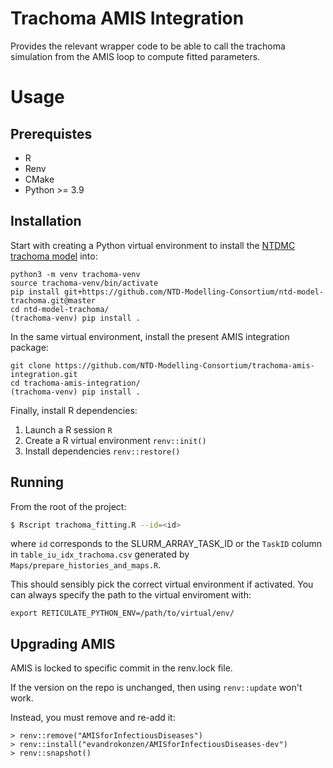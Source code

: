 Trachoma AMIS Integration
=========================

Provides the relevant wrapper code to be able to call the trachoma
simulation from the AMIS loop to compute fitted parameters.

# Usage

## Prerequistes

 * R
 * Renv
 * CMake
 * Python >= 3.9

## Installation

Start with creating a Python virtual environment to install the
[NTDMC trachoma model](https://github.com/NTD-Modelling-Consortium/ntd-model-trachoma) into:

```shell
python3 -m venv trachoma-venv
source trachoma-venv/bin/activate
pip install git+https://github.com/NTD-Modelling-Consortium/ntd-model-trachoma.git@master
cd ntd-model-trachoma/
(trachoma-venv) pip install .
```
In the same virtual environment, install the present AMIS integration
package:

```shell
git clone https://github.com/NTD-Modelling-Consortium/trachoma-amis-integration.git
cd trachoma-amis-integration/
(trachoma-venv) pip install .
```

Finally, install R dependencies:

1. Launch a R session `R`
2. Create a R virtual environment `renv::init()`
3. Install dependencies `renv::restore()`

## Running

From the root of the project:

```bash
$ Rscript trachoma_fitting.R --id=<id>
```
where `id` corresponds to the SLURM_ARRAY_TASK_ID or the `TaskID` column in `table_iu_idx_trachoma.csv` generated by `Maps/prepare_histories_and_maps.R`.

This should sensibly pick the correct virtual environment if activated.
You can always specify the path to the virtual enviroment with:

```
export RETICULATE_PYTHON_ENV=/path/to/virtual/env/
```

## Upgrading AMIS

AMIS is locked to specific commit in the renv.lock file.

If the version on the repo is unchanged, then using `renv::update` won't work.

Instead, you must remove and re-add it:

```
> renv::remove("AMISforInfectiousDiseases")
> renv::install("evandrokonzen/AMISforInfectiousDiseases-dev")
> renv::snapshot()
```